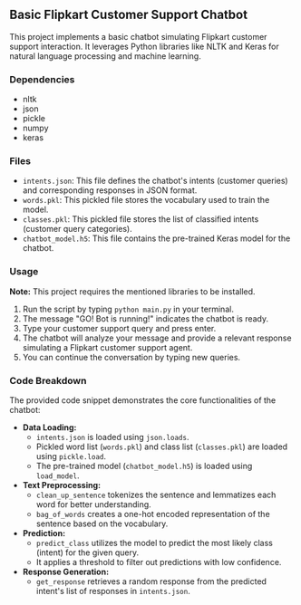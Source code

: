 ## Basic Flipkart Customer Support Chatbot

This project implements a basic chatbot simulating Flipkart customer support interaction. It leverages Python libraries like NLTK and Keras for natural language processing and machine learning.

### Dependencies

* nltk
* json
* pickle
* numpy
* keras

### Files

* `intents.json`: This file defines the chatbot's intents (customer queries) and corresponding responses in JSON format.
* `words.pkl`: This pickled file stores the vocabulary used to train the model.
* `classes.pkl`: This pickled file stores the list of classified intents (customer query categories).
* `chatbot_model.h5`: This file contains the pre-trained Keras model for the chatbot.

### Usage

**Note:** This project requires the mentioned libraries to be installed.

1. Run the script by typing `python main.py` in your terminal.
2. The message "GO! Bot is running!" indicates the chatbot is ready.
3. Type your customer support query and press enter.
4. The chatbot will analyze your message and provide a relevant response simulating a Flipkart customer support agent.
5. You can continue the conversation by typing new queries.

### Code Breakdown

The provided code snippet demonstrates the core functionalities of the chatbot:

* **Data Loading:**
    * `intents.json` is loaded using `json.loads`.
    * Pickled word list (`words.pkl`) and class list (`classes.pkl`) are loaded using `pickle.load`.
    * The pre-trained model (`chatbot_model.h5`) is loaded using `load_model`.
* **Text Preprocessing:**
    * `clean_up_sentence` tokenizes the sentence and lemmatizes each word for better understanding.
    * `bag_of_words` creates a one-hot encoded representation of the sentence based on the vocabulary. 
* **Prediction:**
    * `predict_class` utilizes the model to predict the most likely class (intent) for the given query.
    * It applies a threshold to filter out predictions with low confidence.
* **Response Generation:**
    * `get_response` retrieves a random response from the predicted intent's list of responses in `intents.json`.
